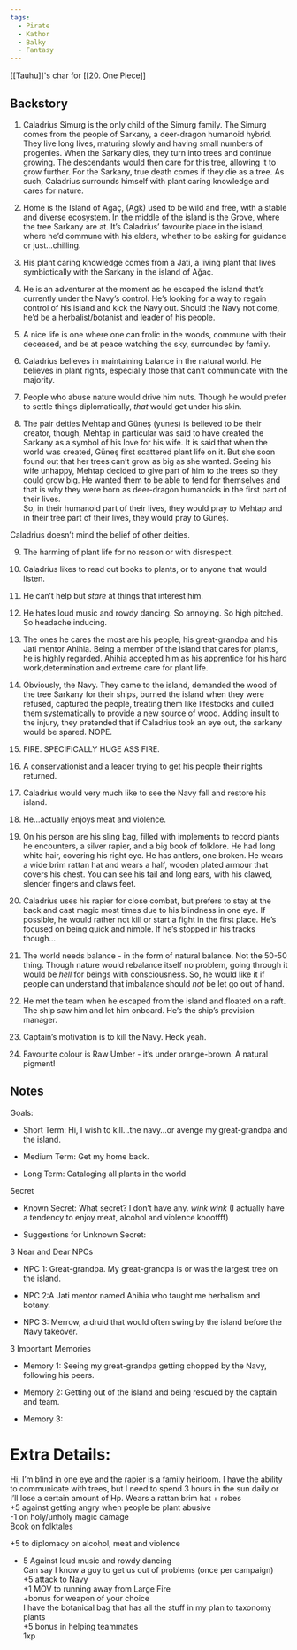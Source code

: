 ```yaml
---
tags:
  - Pirate
  - Kathor
  - Balky
  - Fantasy
---
```

[[Tauhu]]'s char for [[20. One Piece]]
## Backstory 

1. Caladrius Simurg is the only child of the Simurg family. The Simurg comes from the people of Sarkany, a deer-dragon humanoid hybrid. They live long lives, maturing slowly and having small numbers of progenies. When the Sarkany dies, they turn into trees and continue growing. The descendants would then care for this tree, allowing it to grow further. For the Sarkany, true death comes if they die as a tree. As such, Caladrius surrounds himself with plant caring knowledge and cares for nature.
    
2. Home is the Island of Ağaç, (Agk) used to be wild and free, with a stable and diverse ecosystem. In the middle of the island is the Grove, where the tree Sarkany are at. It’s Caladrius’ favourite place in the island, where he’d commune with his elders, whether to be asking for guidance or just…chilling.
    
3. His plant caring knowledge comes from a Jati, a living plant that lives symbiotically with the Sarkany in the island of Ağaç.
    
4. He is an adventurer at the moment as he escaped the island that’s currently under the Navy’s control. He’s looking for a way to regain control of his island and kick the Navy out. Should the Navy not come, he’d be a herbalist/botanist and leader of his people.
    
5. A nice life is one where one can frolic in the woods, commune with their deceased, and be at peace watching the sky, surrounded by family.
    
6. Caladrius believes in maintaining balance in the natural world. He believes in plant rights, especially those that can’t communicate with the majority.
    
7. People who abuse nature would drive him nuts. Though he would prefer to settle things diplomatically, *that* would get under his skin.
    
8. The pair deities Mehtap and Güneş (yunes) is believed to be their creator, though, Mehtap in particular was said to have created the Sarkany as a symbol of his love for his wife. It is said that when the world was created, Güneş first scattered plant life on it. But she soon found out that her trees can’t grow as big as she wanted. Seeing his wife unhappy, Mehtap decided to give part of him to the trees so they could grow big. He wanted them to be able to fend for themselves and that is why they were born as deer-dragon humanoids in the first part of their lives.  
    So, in their humanoid part of their lives, they would pray to Mehtap and in their tree part of their lives, they would pray to Güneş.
    

Caladrius doesn’t mind the belief of other deities. 

9. The harming of plant life for no reason or with disrespect.
    
10. Caladrius likes to read out books to plants, or to anyone that would listen.
    
11. He can’t help but *stare* at things that interest him.
    
12. He hates loud music and rowdy dancing. So annoying. So high pitched. So headache inducing.
    
13. The ones he cares the most are his people, his great-grandpa and his Jati mentor Ahihia. Being a member of the island that cares for plants, he is highly regarded. Ahihia accepted him as his apprentice for his hard work,determination and extreme care for plant life.
    
14. Obviously, the Navy. They came to the island, demanded the wood of the tree Sarkany for their ships, burned the island when they were refused, captured the people, treating them like lifestocks and culled them systematically to provide a new source of wood. Adding insult to the injury, they pretended that if Caladrius took an eye out, the sarkany would be spared. NOPE.
    
15. FIRE. SPECIFICALLY HUGE ASS FIRE.
    
16. A conservationist and a leader trying to get his people their rights returned.
    
17. Caladrius would very much like to see the Navy fall and restore his island.
    
18. He…actually enjoys meat and violence.
    
19. On his person are his sling bag, filled with implements to record plants he encounters, a silver rapier, and a big book of folklore. He had long white hair, covering his right eye. He has antlers, one broken. He wears a wide brim rattan hat and wears a half, wooden plated armour that covers his chest. You can see his tail and long ears, with his clawed, slender fingers and claws feet.
    
20. Caladrius uses his rapier for close combat, but prefers to stay at the back and cast magic most times due to his blindness in one eye. If possible, he would rather not kill or start a fight in the first place. He’s focused on being quick and nimble. If he’s stopped in his tracks though…
    
21. The world needs balance - in the form of natural balance. Not the 50-50 thing. Though nature would rebalance itself no problem, going through it would be *hell* for beings with consciousness. So, he would like it if people can understand that imbalance should *not* be let go out of hand.
    
22. He met the team when he escaped from the island and floated on a raft. The ship saw him and let him onboard. He’s the ship’s provision manager.
    
23. Captain’s motivation is to kill the Navy. Heck yeah.
    
24. Favourite colour is Raw Umber - it’s under orange-brown. A natural pigment!
    

## Notes

Goals:

- Short Term: Hi, I wish to kill…the navy…or avenge my great-grandpa and the island.
    
- Medium Term: Get my home back.
    
- Long Term: Cataloging all plants in the world
    

  

Secret

- Known Secret: What secret? I don’t have any. *wink wink* (I actually have a tendency to enjoy meat, alcohol and violence koooffff)
    
- Suggestions for Unknown Secret: 
    

  

3 Near and Dear NPCs

- NPC 1: Great-grandpa. My great-grandpa is or was the largest tree on the island.
    
- NPC 2:A Jati mentor named Ahihia who taught me herbalism and botany.
    
- NPC 3: Merrow, a druid that would often swing by the island before the Navy takeover.
    

  

3 Important Memories

- Memory 1: Seeing my great-grandpa getting chopped by the Navy, following his peers.
    
- Memory 2: Getting out of the island and being rescued by the captain and team.
    
- Memory 3: 
    

  

# Extra Details:

Hi, I’m blind in one eye and the rapier is a family heirloom. I have the ability to communicate with trees, but I need to spend 3 hours in the sun daily or I’ll lose a certain amount of Hp. Wears a rattan brim hat + robes  
+5 against getting angry when people be plant abusive  
-1 on holy/unholy magic damage  
Book on folktales

+5 to diplomacy on alcohol, meat and violence

+ 5 Against loud music and rowdy dancing  
Can say I know a guy to get us out of problems (once per campaign)  
+5 attack to Navy  
+1 MOV to running away from Large Fire  
+bonus for weapon of your choice  
I have the botanical bag that has all the stuff in my plan to taxonomy plants  
+5 bonus in helping teammates  
1xp
